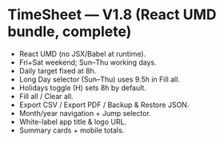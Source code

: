 # TimeSheet — V1.8 (React UMD bundle, complete)
- React UMD (no JSX/Babel at runtime).
- Fri+Sat weekend; Sun–Thu working days.
- Daily target fixed at 8h.
- Long Day selector (Sun–Thu) uses 9.5h in Fill all.
- Holidays toggle (H) sets 8h by default.
- Fill all / Clear all.
- Export CSV / Export PDF / Backup & Restore JSON.
- Month/year navigation + Jump selector.
- White-label app title & logo URL.
- Summary cards + mobile totals.
